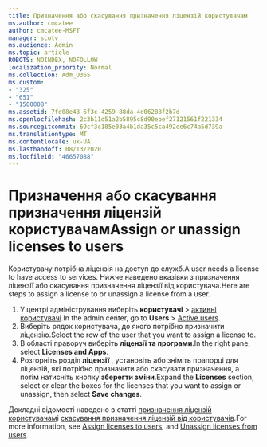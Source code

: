 ```yaml
---
title: Призначення або скасування призначення ліцензій користувачам
ms.author: cmcatee
author: cmcatee-MSFT
manager: scotv
ms.audience: Admin
ms.topic: article
ROBOTS: NOINDEX, NOFOLLOW
localization_priority: Normal
ms.collection: Adm_O365
ms.custom:
- "325"
- "651"
- "1500008"
ms.assetid: 7fd08e48-6f3c-4259-88da-4d06288f2b7d
ms.openlocfilehash: 2c3b11d51a2b5895c8d90ebef27121561f221334
ms.sourcegitcommit: 69cf3c185e03a4b1da35c5ca492ee6c74a5d739a
ms.translationtype: MT
ms.contentlocale: uk-UA
ms.lasthandoff: 08/13/2020
ms.locfileid: "46657088"
---
```

# <a name="assign-or-unassign-licenses-to-users"></a><span data-ttu-id="f16d6-102">Призначення або скасування призначення ліцензій користувачам</span><span class="sxs-lookup"><span data-stu-id="f16d6-102">Assign or unassign licenses to users</span></span>

<span data-ttu-id="f16d6-103">Користувачу потрібна ліцензія на доступ до служб.</span><span class="sxs-lookup"><span data-stu-id="f16d6-103">A user needs a license to have access to services.</span></span> <span data-ttu-id="f16d6-104">Нижче наведено вказівки з призначення ліцензії або скасування призначення ліцензії від користувача.</span><span class="sxs-lookup"><span data-stu-id="f16d6-104">Here are steps to assign a license to or unassign a license from a user.</span></span>
  
1. <span data-ttu-id="f16d6-105">У центрі адміністрування виберіть **користувачі** \> [активні користувачі](https://go.microsoft.com/fwlink/p/?linkid=834822).</span><span class="sxs-lookup"><span data-stu-id="f16d6-105">In the admin center, go to **Users** \> [Active users](https://go.microsoft.com/fwlink/p/?linkid=834822).</span></span>
2. <span data-ttu-id="f16d6-106">Виберіть рядок користувача, до якого потрібно призначити ліцензію.</span><span class="sxs-lookup"><span data-stu-id="f16d6-106">Select the row of the user that you want to assign a license to.</span></span>
3. <span data-ttu-id="f16d6-107">В області праворуч виберіть **ліцензії та програми**.</span><span class="sxs-lookup"><span data-stu-id="f16d6-107">In the right pane, select **Licenses and Apps**.</span></span>
4. <span data-ttu-id="f16d6-108">Розгорніть розділ **ліцензії** , установіть або зніміть прапорці для ліцензій, які потрібно призначити або скасувати призначення, а потім натисніть кнопку **зберегти зміни**.</span><span class="sxs-lookup"><span data-stu-id="f16d6-108">Expand the **Licenses** section, select or clear the boxes for the licenses that you want to assign or unassign, then select **Save changes**.</span></span>

<span data-ttu-id="f16d6-109">Докладні відомості наведено в статті [призначення ліцензій користувачам](https://docs.microsoft.com/microsoft-365/admin/manage/assign-licenses-to-users)і [скасування призначення ліцензій від користувачів](https://docs.microsoft.com/microsoft-365/admin/manage/remove-licenses-from-users).</span><span class="sxs-lookup"><span data-stu-id="f16d6-109">For more information, see [Assign licenses to users](https://docs.microsoft.com/microsoft-365/admin/manage/assign-licenses-to-users), and [Unassign licenses from users](https://docs.microsoft.com/microsoft-365/admin/manage/remove-licenses-from-users).</span></span>